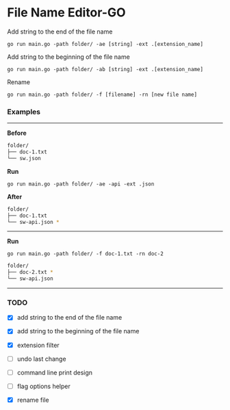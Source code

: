 # File Name Editor-GO

Add string to the end of the file name
```
go run main.go -path folder/ -ae [string] -ext .[extension_name]
```

Add string to the beginning of the file name
```
go run main.go -path folder/ -ab [string] -ext .[extension_name]
```

Rename   
```
go run main.go -path folder/ -f [filename] -rn [new file name] 
```
### Examples     
---
**Before**  

```bash
folder/
├── doc-1.txt
└── sw.json
```

**Run**  

```
go run main.go -path folder/ -ae -api -ext .json
```
**After**  

```bash
folder/
├── doc-1.txt
└── sw-api.json *
```
---
**Run**  
```
go run main.go -path folder/ -f doc-1.txt -rn doc-2
```
```bash
folder/
├── doc-2.txt *
└── sw-api.json
```

---
### TODO

- [x] add string to the end of the file name  

- [x] add string to the beginning of the file name  

- [x] extension filter   

- [ ] undo last change  

- [ ] command line print design  

- [ ] flag options helper  
- [x] rename file 

  